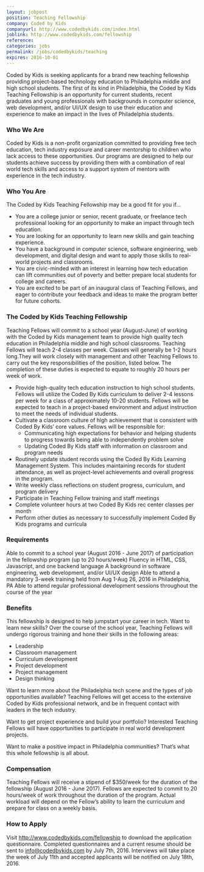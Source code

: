 ```yaml
---
layout: jobpost
position: Teaching Fellowship
company: Coded by Kids
companyurl: http://www.codedbykids.com/index.html
joblink: http://www.codedbykids.com/fellowship
reference:
categories: jobs
permalink: /jobs/codedbykids/teaching
expires: 2016-10-01
---
```


Coded by Kids is seeking applicants for a brand new teaching fellowship providing project-based technology education to Philadelphia middle and high school students. The first of its kind in Philadelphia, the Coded by Kids Teaching Fellowship is an opportunity for current students, recent graduates and young professionals with backgrounds in computer science, web development, and/or UI/UX design to use their education and experience to make an impact in the lives of Philadelphia students.

### Who We Are
Coded by Kids is a non-profit organization committed to providing free tech education, tech industry exposure and career mentorship to children who lack access to these opportunities. Our programs are designed to help our students achieve success by providing  them with a combination of real world tech skills and access to a support system of mentors with experience in the tech industry. 

###  Who You Are
The Coded by Kids Teaching Fellowship may be a good fit for you if…
* You are a college junior or senior, recent graduate, or freelance tech professional looking for an opportunity to make an impact through tech education.
* You are looking for an opportunity to learn new skills and gain teaching experience. 
* You have a background in computer science, software engineering, web development, and digital design and want to apply those skills to real-world projects and classrooms. 
* You are civic-minded with an interest in learning how tech education can lift communities out of poverty and better prepare local students for college and careers. 
* You are excited to be part of an inaugural class of Teaching Fellows, and eager to contribute your feedback and ideas to make the program better for future cohorts. 

### The Coded by Kids Teaching Fellowship
Teaching Fellows will commit to a school year (August-June) of working with the Coded by Kids management team to provide high quality tech education in Philadelphia middle and high school classrooms. Teaching Fellows will teach 2-4 classes per week. Classes will generally be 1-2 hours long.They will work closely with management and other Teaching Fellows to carry out the key responsibilities of the position, listed below. The completion of these duties is expected to equate to roughly 20 hours per week of work. 

* Provide high-quality tech education instruction to high school students. Fellows will utilize the Coded By Kids curriculum to deliver 2-4 lessons per week for a class of approximately 10-20 students. Fellows will be expected to teach in a project-based environment and adjust instruction to meet the needs of individual students. 
* Cultivate a classroom culture of high achievement that is consistent with Coded By Kids’ core values. Fellows will be responsible for:
    * Communicating high expectations for behavior and helping students to progress towards being able to independently problem solve 
    * Updating Coded By Kids staff with information on classroom and program needs 
* Routinely update student records using the Coded By Kids Learning Management System. This includes maintaining records for student attendance, as well as project-level achievements and overall progress in the program.
* Write weekly class reflections on student progress, curriculum, and program delivery 
* Participate in Teaching Fellow training and staff meetings
* Complete volunteer hours at two Coded By Kids rec center classes per month 
* Perform other duties as necessary to successfully implement Coded By Kids programs and curricula

### Requirements
Able to commit to a school year (August 2016 - June 2017) of participation in the fellowship program (up to 20 hours/week)
Fluency in HTML, CSS, Javascript, and one backend language
A background in software engineering, web development, and/or UI/UX design
Able to attend a mandatory 3-week training held from Aug 1-Aug 26, 2016 in Philadelphia, PA
Able to attend regular professional development sessions throughout the course of the year 

### Benefits
This fellowship is designed to help jumpstart your career in tech. Want to learn new skills? Over the course of the school year, Teaching Fellows will undergo rigorous training and hone their skills in the following areas:

* Leadership
* Classroom management
* Curriculum development
* Project development
* Project management
* Design thinking

Want to learn more about the Philadelphia tech scene and the types of job opportunities available? Teaching Fellows will get access to the extensive Coded by Kids professional network, and be in frequent contact with leaders in the tech industry. 

Want to get project experience and build your portfolio? Interested Teaching Fellows will have opportunities to participate in real world development projects.

Want to make a positive impact in Philadelphia communities? That’s what this whole fellowship is all about.

### Compensation
Teaching Fellows will receive a stipend of $350/week for the duration of the fellowship (August 2016 - June 2017). Fellows are expected to commit to 20 hours/week of work throughout the duration of the program. Actual workload will depend on the Fellow’s ability to learn the curriculum and prepare for class on a weekly basis. 

### How to Apply
Visit <a href="http://www.codedbykids.com/fellowship" target="_blank">http://www.codedbykids.com/fellowship</a> to download the application questionnaire. Completed questionnaires and a current resume should be sent to info@codedbykids.com by July 7th, 2016. Interviews will take place the week of July 11th and accepted applicants will be notified on July 18th, 2016.  